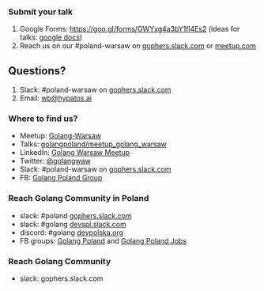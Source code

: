 ### Submit your talk

1. Google Forms: https://goo.gl/forms/GWYxg4a3bY1fl4Es2 (ideas for talks: [google docs](https://goo.gl/9XiULU))
2. Reach us on our #poland-warsaw on [gophers.slack.com](https://gophers.slack.com) or [meetup.com](https://www.meetup.com/Golang-Warsaw/)

## Questions?

1. Slack: #poland-warsaw on [gophers.slack.com](https://gophers.slack.com)
2. Email: wb@hypatos.ai

### Where to find us?

- Meetup: [Golang-Warsaw](https://www.meetup.com/Golang-Warsaw/)
- Talks: [golangpoland/meetup_golang_warsaw](https://github.com/golangpoland/meetup_golang_warsaw)
- LinkedIn: [Golang Warsaw Meetup](https://www.linkedin.com/company/golang-warsaw-meetup)
- Twitter: [@golangwaw](https://twitter.com/golangwaw)
- Slack: #poland-warsaw on [gophers.slack.com](https://gophers.slack.com)
- FB: [Golang Poland Group](https://www.facebook.com/groups/1278049882223829/) 

### Reach Golang Community in Poland

- slack: #poland [gophers.slack.com](https://gophers.slack.com)
- slack: #golang [devspl.slack.com](https://devspl.slack.com)
- discord: #golang [devpolska.org](https://devpolska.org)
- FB groups: [Golang Poland](https://www.facebook.com/groups/1278049882223829/) and [Golang Poland Jobs](https://www.facebook.com/groups/390362318197751/)

### Reach Golang Community

- slack: gophers.slack.com

